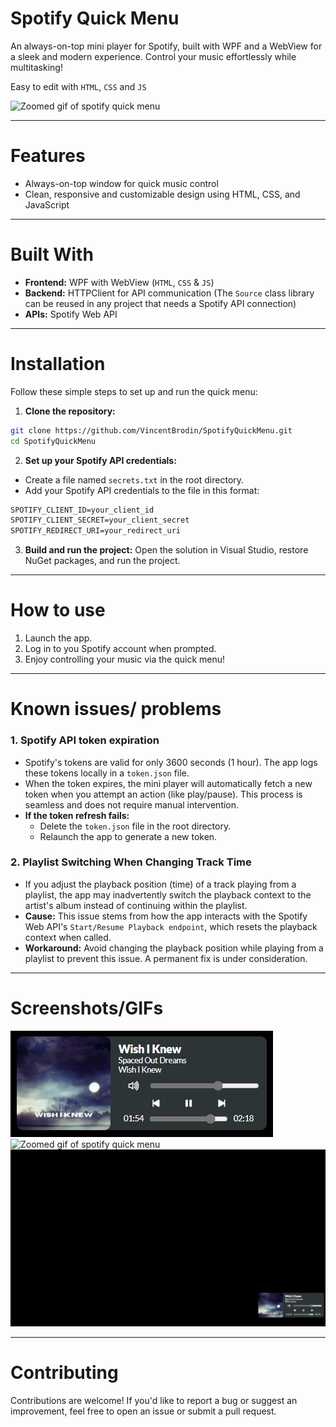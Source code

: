 ﻿# Spotify Quick Menu

An always-on-top mini player for Spotify, 
built with WPF and a WebView for a sleek and modern experience.
Control your music effortlessly while multitasking!

Easy to edit with `HTML`, `CSS` and `JS`

![Zoomed gif of spotify quick menu](SpotifyQuickMenu.gif)

---

# Features
- Always-on-top window for quick music control
- Clean, responsive and customizable design using HTML, CSS, and JavaScript

---

# Built With
- **Frontend:** WPF with WebView (`HTML`, `CSS` & `JS`)
- **Backend:** HTTPClient for API communication (The `Source` class library can be reused in any project that needs a Spotify API connection)
- **APIs:** Spotify Web API

---

# Installation
Follow these simple steps to set up and run the quick menu:

1. **Clone the repository:**
``` Bash
git clone https://github.com/VincentBrodin/SpotifyQuickMenu.git
cd SpotifyQuickMenu
```

2. **Set up your Spotify API credentials:**
- Create a file named `secrets.txt` in the root directory.
- Add your Spotify API credentials to the file in this format:
``` txt
SPOTIFY_CLIENT_ID=your_client_id  
SPOTIFY_CLIENT_SECRET=your_client_secret  
SPOTIFY_REDIRECT_URI=your_redirect_uri  
```
3. **Build and run the project:**
Open the solution in Visual Studio, restore NuGet packages, and run the project.

---

# How to use
1. Launch the app.
2. Log in to you Spotify account when prompted.
3. Enjoy controlling your music via the quick menu!

---

# Known issues/ problems
### 1. Spotify API token expiration
- Spotify's tokens are valid for only 3600 seconds (1 hour). The app logs these tokens locally in a `token.json` file.
- When the token expires, the mini player will automatically fetch a new token when you attempt an action (like play/pause). This process is seamless and does not require manual intervention.
- **If the token refresh fails:**
	- Delete the `token.json` file in the root directory.
	- Relaunch the app to generate a new token.
### 2. Playlist Switching When Changing Track Time
- If you adjust the playback position (time) of a track playing from a playlist, the app may inadvertently switch the playback context to the artist's album instead of continuing within the playlist.
- **Cause:** This issue stems from how the app interacts with the Spotify Web API's `Start/Resume Playback endpoint`, which resets the playback context when called.
- **Workaround:** Avoid changing the playback position while playing from a playlist to prevent this issue. A permanent fix is under consideration.
---

# Screenshots/GIFs
![Zoomed picture of spotify quick menu](QuickMenuZoom.png)
![Zoomed gif of spotify quick menu](SpotifyQuickMenu.gif)
![Picture of spotify quick menu](QuickMenu.png)

---

# Contributing
Contributions are welcome! If you'd like to report a bug or suggest an improvement, feel free to open an issue or submit a pull request.
